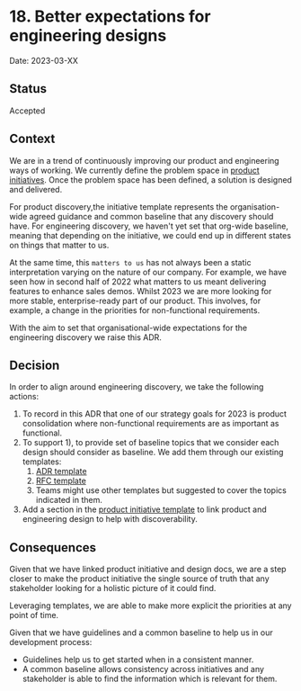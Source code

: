 # 18. Better expectations for engineering designs 

Date: 2023-03-XX

## Status

Accepted

## Context

We are in a trend of continuously improving our product and engineering ways of working. We 
currently define the problem space in [product initiatives](https://www.notion.so/weaveworks/1092ccadb5924984b44dd3abc781c429?v=207668f2ece643af991a2d231e327eff&pvs=4).
Once the problem space has been defined, a solution is designed and delivered. 

For product discovery,the initiative template represents the organisation-wide agreed guidance 
and common baseline that any discovery should have. For engineering discovery, we haven't yet set that org-wide baseline, 
meaning that depending on the initiative, we could end up in different states on things that matter to us.

At the same time, this `matters to us` has not always been a static interpretation varying on the nature of our company. 
For example, we  have seen how in second half of 2022 what matters to us meant delivering features to enhance sales demos. Whilst 
2023 we are more looking for more stable, enterprise-ready part of our product. This involves, for example, a change in the 
priorities for non-functional requirements. 

With the aim to set that organisational-wide expectations for the engineering discovery we raise this ADR.

## Decision

In order to align around engineering discovery, we take the following actions:

1. To record in this ADR that one of our strategy goals for 2023 is product consolidation where non-functional requirements are as important as functional.    
2. To support 1), to provide set of baseline topics that we consider each design should consider as baseline. 
We add them through our existing templates:
   1. [ADR template](./0001-record-architecture-decisions.md)
   2. [RFC template](../rfcs/template.md)
   3. Teams might use other templates but suggested to cover the topics indicated in them.
3. Add a section in the [product initiative template](https://www.notion.so/weaveworks/New-Initiative-Template-b4e150ca759a4698ab6eae9ff08b4914?pvs=4) 
to link product and engineering design to help with discoverability.  

## Consequences

Given that we have linked product initiative and design docs, we are a step closer to make the product
initiative the single source of truth that any stakeholder looking for a holistic picture of it could find.

Leveraging templates, we are able to make more explicit the priorities at any point of time. 

Given that we have guidelines and a common baseline to help us in our development process: 
- Guidelines help us to get started when in a consistent manner. 
- A common baseline allows consistency across initiatives and any stakeholder 
 is able to find the information which is relevant for them.